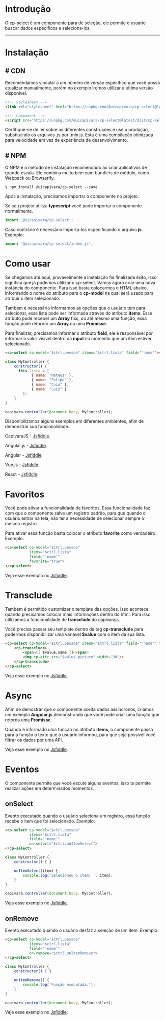 # Introdução

O cp-select é um componente para de seleção, ele permite o usuário buscar dados especificos e seleciona-los.

------
# Instalação

## # CDN
Recomendamos vincular a um número de versão específico que você possa atualizar manualmente, porém no exemplo iremos utilizar a ultima versão disponível.
```html
<!-- Stylesheet -->
<link rel="stylesheet" href="https://unpkg.com/@uicapivara/cp-select@latest/dist/cp-select.min.css">

<!-- Component -->
<script src="https://unpkg.com/@uicapivara/cp-select@latest/dist/cp-select.min.js"></script>
```
Certifique-se de ler sobre as diferentes construções e use a produção, substituindo os arquivos .js por .min.js. Esta é uma compilação otimizada para velocidade em vez de experiência de desenvolvimento.

## # NPM
O NPM é o método de instalação recomendado ao criar aplicativos de grande escala. Ele combina muito bem com bundlers de módulo, como Webpack ou Browserify.

```shell
$ npm install @uicapivara/cp-select --save
```
Após a instalação, precisamos importar o componente no projeto.

Se seu projeto utiliza **typescript** você pode importar o componente normalmente.
```javascript
import '@uicapivara/cp-select';
```
Caso contrário é necessário importa-los especificando o arquivo **js**. Exemplo:
```javascript
import '@uicapivara/cp-select/index.js';
```

# Como usar

Se chegamos até aqui, provavelmente a instalação foi finalizada êxito, isso significa que já podemos utilizar o cp-select.
Vamos agora criar uma nova instância do componente. Para isso basta colocarmos o HTML abaixo, informando o nome do atributo para o **cp-model** na qual será usado para atribuir o item selecionado.

Também é necessário informamos as opções que o usuário tem para selecionar, essa lista pode ser informada através do atributo **items**. Esse atributo pode receber um **Array** fixo, ou até mesmo uma função, essa função pode retornar um **Array** ou uma **Promisse**.

Para finalizar, precisamos informar o atributo **field**, ele é responsável por informar o valor visivel dentro da **input** no momento que um item estiver selecionado.

```html
<cp-select cp-model="$ctrl.pessoa" items="$ctrl.lista" field="'name'"></cp-select>
```
```javascript
class MyController {
    constructor() {
      this.lista = [ 
            { name: "Mateus" }, 
            { name: "Felipe" }, 
            { name: "Caio" }, 
            { name: "Luiz" } 
        ];
    }
}

capivara.controller(document.body, MyController);
```

Disponibilizamos alguns exemplos em diferentes ambientes, afim de demonstrar sua funcionalidade.

CapivaraJS - [Jsfiddle](https://jsfiddle.net/t0b8xxfj/27/).

Angular.js - [Jsfiddle](https://jsfiddle.net/t0b8xxfj/14).

Angular - [Jsfiddle](https://jsfiddle.net/1hk7knwq/3601/).

Vue.js - [Jsfiddle](http://jsfiddle.net/td4v7qqd/75/).

React - [Jsfiddle](http://jsfiddle.net/td4v7qqd/76/).

# Favoritos
Você pode ativar a funcionalidade de favoritos. Essa funcionalidade faz com que o componente salve um registro padrão, para que quando o usuário entrar na tela, não ter a necessidade de selecionar sempre o mesmo registro.

Para ativar essa função basta colocar o atributo **favorite** como verdadeiro. Exemplo: 
```html
<cp-select cp-model="$ctrl.pessoa" 
           items="$ctrl.lista" 
           field="'name'" 
           favorite="true">
</cp-select>
```
Veja esse exemplo no [Jsfiddle](https://jsfiddle.net/t0b8xxfj/26/).

# Transclude
Também é permitido customizar o template das opções, isso acontece quando precisamos colocar mais informações dentro do html. Para isso utilizamos a funcionalidade de **transclude** do capivarajs.

Você precisa passar seu template dentro da tag **cp-transclude** para podermos disponibilizar uma variável **$value** com o item da sua lista.
```html
<cp-select cp-model="$ctrl.pessoa" items="$ctrl.lista" field="'name'" >
    <cp-transclude>
        <span>[[ $value.name ]]</span>
        <img cp-attr.src="$value.picture" width="30"/>
    </cp-transclude>
</cp-select>
```
Veja esse exemplo no [Jsfiddle](https://jsfiddle.net/t0b8xxfj/25/).

# Async
Afim de demostrar que o componente aceita dados assíncronos, criamos um exemplo **Angular.js** demonstrando que você pode criar uma função que retorna uma **Promisse**. 

Quando é informado uma função no atributo **items**, o componente passa para a função o texto que o usuário informou, para que seja possível você filtrar os dados por uma API. 

Veja esse exemplo no [Jsfiddle](https://jsfiddle.net/t0b8xxfj/20/).

# Eventos
O componente permite que você escute alguns eventos, isso te permite realizar ações em determinados momentos.

## onSelect
Evento executado quando o usuário seleciona um registro, essa função recebe o item que foi selecionado. Exemplo: 
```html
<cp-select cp-model="$ctrl.pessoa" 
           items="$ctrl.lista" 
           field="'name'" 
           on-select="$ctrl.onItemSelect">
</cp-select>
```
```javascript
class MyController {
    constructor() { }

    onItemSelect(item) {
        console.log('Selecionou o item: ', item);
    }
}

capivara.controller(document.body, MyController);
```
Veja esse exemplo no [Jsfiddle](https://jsfiddle.net/t0b8xxfj/24/).

## onRemove
Evento executado quando o usuário desfaz a seleção de um item. Exemplo: 
```html
<cp-select cp-model="$ctrl.pessoa" 
           items="$ctrl.lista" 
           field="'name'" 
           on-remove="$ctrl.onItemRemove">
</cp-select>
```
```javascript
class MyController {
    constructor() { }

    onItemRemove() {
        console.log('Função executada.');
    }
}

capivara.controller(document.body, MyController);
```
Veja esse exemplo no [Jsfiddle](https://jsfiddle.net/t0b8xxfj/23/).